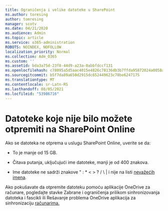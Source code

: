 ```yaml
---
title: Ograničenja i velike datoteke u SharePoint
ms.author: toresing
author: tomresing
manager: scotv
ms.date: 04/21/2020
ms.audience: Admin
ms.topic: article
ms.service: o365-administration
ROBOTS: NOINDEX, NOFOLLOW
localization_priority: Normal
ms.collection: Adm_O365
ms.custom: ''
ms.assetid: bda3a75d-23f8-44d9-a23a-0abbfdccf131
ms.openlocfilehash: c78095a5d5aac4015e4826c78136db3b7ffda95872024a0058a7e8f8b2ccef4b
ms.sourcegitcommit: b5f7da89a650d2915dc652449623c78be6247175
ms.translationtype: MT
ms.contentlocale: sr-Latn-RS
ms.lasthandoff: 08/05/2021
ms.locfileid: "53986716"
---
```

# <a name="files-that-cant-be-uploaded-to-sharepoint-online"></a>Datoteke koje nije bilo možete otpremiti na SharePoint Online

Ako se datoteka ne otprema u uslugu SharePoint Online, uverite se da:
  
- To je manje od 15 GB.
    
- Čitava putanja, uključujući ime datoteke, manji je od 400 znakova.
    
- Ime datoteke ne sadrži znakove " : \* \< \> ? / \ | i nije na listi [nevažećih imena](https://go.microsoft.com/fwlink/?linkid=866430).
    
Ako pokušavate da otpremite datoteku pomoću aplikacije OneDrive [](https://go.microsoft.com/fwlink/p/?LinkID=717734) za računare, pogledajte stavke Zabrane i ograničenja prilikom sinhronizovanja datoteka i fascikli ili Rešavanje problema OneDrive aplikacija za sinhronizaciju [računarima.](https://go.microsoft.com/fwlink/?linkid=866431)
  

